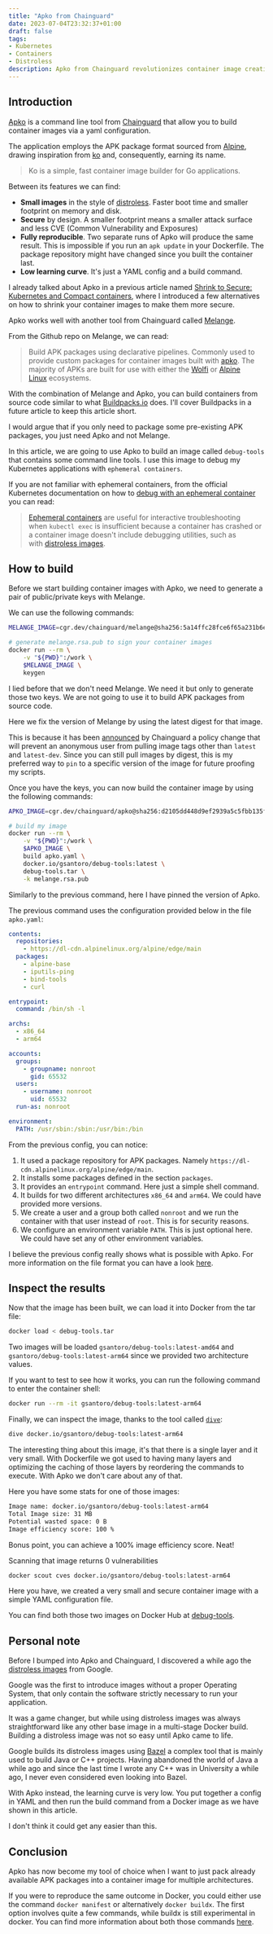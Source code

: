 ```yaml
---
title: "Apko from Chainguard"
date: 2023-07-04T23:32:37+01:00
draft: false
tags:
- Kubernetes
- Containers
- Distroless
description: Apko from Chainguard revolutionizes container image creation. Build compact, secure, and reproducible images with ease using simple YAML config
---
```

<!--more-->

<!--- subtitle --->
<!-- Effortlessly create your distroless container images -->

<!--- caption --->
<!-- Photo by CHUTTERSNAP on Unsplash -->

## Introduction
<!--- what is Apko --->
[Apko](https://edu.chainguard.dev/open-source/apko/overview/) is a command line tool from [Chainguard](https://www.chainguard.dev/) that allow you to build container images via a yaml configuration. 

<!-- where the name comes from --->
The application employs the APK package format sourced from [Alpine](https://www.alpinelinux.org/), drawing inspiration from [ko](https://github.com/ko-build/ko) and, consequently, earning its name.

> Ko is a simple, fast container image builder for Go applications.

<!--- features --->
Between its features we can find:
- **Small images** in the style of [distroless](https://github.com/GoogleContainerTools/distroless). Faster boot time and smaller footprint on memory and disk.
- **Secure** by design. A smaller footprint means a smaller attack surface and less CVE (Common Vulnerability and Exposures)
- **Fully reproducible**. Two separate runs of Apko will produce the same result. This is impossible if you run an `apk update` in your Dockerfile. The package repository might have changed since you built the container last.
- **Low learning curve**. It's just a YAML config and a build command.

<!--- why do we need it -> ref to other article on secure to shrink --->
I already talked about Apko in a previous article named [Shrink to Secure: Kubernetes and Compact containers](https://cloudnativeengineer.substack.com/p/shrink-to-secure-kubernetes-and-compact-containers-296b67d9975a), where I introduced a few alternatives on how to shrink your container images to make them more secure.

Apko works well with another tool from Chainguard called [Melange](https://github.com/chainguard-dev/melange).

From the Github repo on Melange, we can read:

> Build APK packages using declarative pipelines.
> Commonly used to provide custom packages for container images built with [apko](https://github.com/chainguard-dev/apko). The majority of APKs are built for use with either the [Wolfi](https://github.com/wolfi-dev) or [Alpine Linux](https://www.alpinelinux.org/) ecosystems.

With the combination of Melange and Apko, you can build containers from source code similar to what [Buildpacks.io](https://buildpacks.io/) does. I'll cover Buildpacks in a future article to keep this article short.

<!--- how we are using it here --->
I would argue that if you only need to package some pre-existing APK packages, you just need Apko and not Melange.

In this article, we are going to use Apko to build an image called `debug-tools` that contains some command line tools. I use this image to debug my Kubernetes applications with `ephemeral containers`.

If you are not familiar with ephemeral containers, from the official Kubernetes documentation on how to [debug with an ephemeral container](https://kubernetes.io/docs/tasks/debug/debug-application/debug-running-pod/#ephemeral-container) you can read:

> [Ephemeral containers](https://kubernetes.io/docs/concepts/workloads/pods/ephemeral-containers/) are useful for interactive troubleshooting when `kubectl exec` is insufficient because a container has crashed or a container image doesn't include debugging utilities, such as with [distroless images](https://github.com/GoogleContainerTools/distroless).

## How to build 
<!--- pub/priv keys --->
Before we start building container images with Apko, we need to generate a pair of public/private keys with Melange.

We can use the following commands:
```bash
MELANGE_IMAGE=cgr.dev/chainguard/melange@sha256:5a14ffc28fce6f65a231b6ef37a03d013734e47a7ce0a0cc394190bc213616e8 # v0.4.0

# generate melange.rsa.pub to sign your container images
docker run --rm \
	-v "${PWD}":/work \
	$MELANGE_IMAGE \
	keygen
```
I lied before that we don't need Melange. We need it but only to generate those two keys. We are not going to use it to build APK packages from source code.

Here we fix the version of Melange by using the latest digest for that image. 

This is because it has been [announced](https://www.chainguard.dev/unchained/a-guide-on-how-to-use-chainguard-images-for-public-catalog-tier-users) by Chainguard a policy change that will prevent an anonymous user from pulling image tags other than `latest` and `latest-dev`. Since you can still pull images by digest, this is my preferred way to `pin` to a specific version of the image for future proofing my scripts.

<!--- build --->
Once you have the keys, you can now build the container image by using the following commands:
```bash
APKO_IMAGE=cgr.dev/chainguard/apko@sha256:d2105dd448d9ef2939a5c5fbb135f99b352350af66ae67949b1ba272e0919792 # v0.9.0

# build my image
docker run --rm \
	-v "${PWD}":/work \
	$APKO_IMAGE \
	build apko.yaml \
	docker.io/gsantoro/debug-tools:latest \
	debug-tools.tar \
	-k melange.rsa.pub
```
Similarly to the previous command, here I have pinned the version of Apko.

<!--- apko.yaml config --->
The previous command uses the configuration provided below in the file `apko.yaml`:
```yaml
contents:
  repositories:
    - https://dl-cdn.alpinelinux.org/alpine/edge/main
  packages:
    - alpine-base
    - iputils-ping
    - bind-tools
    - curl

entrypoint:
  command: /bin/sh -l

archs:
  - x86_64
  - arm64

accounts:
  groups:
    - groupname: nonroot
      gid: 65532
  users:
    - username: nonroot
      uid: 65532
  run-as: nonroot

environment:
  PATH: /usr/sbin:/sbin:/usr/bin:/bin
```

<!--- to notice from config --->
From the previous config, you can notice:
1. It used a package repository for APK packages. Namely `https://dl-cdn.alpinelinux.org/alpine/edge/main`.
2. It installs some packages defined in the section `packages`.
3. It provides an `entrypoint` command. Here just a simple shell command.
4. It builds for two different architectures `x86_64` and `arm64`. We could have provided more versions.
5. We create a user and a group both called `nonroot` and we run the container with that user instead of `root`. This is for security reasons.
6. We configure an environment variable `PATH`. This is just optional here. We could have set any of other environment variables.

I believe the previous config really shows what is possible with Apko. For more information on the file format you can have a look [here](https://github.com/chainguard-dev/apko/blob/main/docs/apko_file.md).


## Inspect the results
<!--- load --->
Now that the image has been built, we can load it into Docker from the tar file:
```bash
docker load < debug-tools.tar
```
Two images will be loaded `gsantoro/debug-tools:latest-amd64` and `gsantoro/debug-tools:latest-arm64` since we provided two architecture values.

<!--- test --->
If you want to test to see how it works, you can run the following command to enter the container shell:
```bash
docker run --rm -it gsantoro/debug-tools:latest-arm64
```
<!--- dive --->
Finally, we can inspect the image, thanks to the tool called [`dive`](https://github.com/wagoodman/dive):
```bash
dive docker.io/gsantoro/debug-tools:latest-arm64
```
The interesting thing about this image, it's that there is a single layer and it very small. With Dockerfile we got used to having many layers and optimizing the caching of those layers by reordering the commands to execute. With Apko we don't care about any of that.

Here you have some stats for one of those images:
```bash
Image name: docker.io/gsantoro/debug-tools:latest-arm64
Total Image size: 31 MB                                 
Potential wasted space: 0 B                             
Image efficiency score: 100 %
```
Bonus point, you can achieve a 100% image efficiency score. Neat!

<!--- scan --->
Scanning that image returns 0 vulnerabilities
```bash
docker scout cves docker.io/gsantoro/debug-tools:latest-arm64
```
Here you have, we created a very small and secure container image with a simple YAML configuration file.

You can find both those two images on Docker Hub at [debug-tools](https://hub.docker.com/r/gsantoro/debug-tools/tags).

## Personal note
<!--- how I discovered Apko: distroless --->
Before I bumped into Apko and Chainguard, I discovered a while ago the [distroless images](https://github.com/GoogleContainerTools/distroless) from Google. 

Google was the first to introduce images without a proper Operating System, that only contain the software strictly necessary to run your application.

It was a game changer, but while using distroless images was always straightforward like any other base image in a multi-stage Docker build. Building a distroless image was not so easy until Apko came to life.

<!--- Bazel --->
Google builds its distroless images using [Bazel](https://bazel.build/) a complex tool that is mainly used to build Java or C++ projects. Having abandoned the world of Java a while ago and since the last time I wrote any C++ was in University a while ago, I never even considered even looking into Bazel. 

<!--- Apko vs Bazel --->
With Apko instead, the learning curve is very low. You put together a config in YAML and then run the build command from a Docker image as we have shown in this article.

I don't think it could get any easier than this. 

## Conclusion
Apko has now become my tool of choice when I want to just pack already available APK packages into a container image for multiple architectures.

If you were to reproduce the same outcome in Docker, you could either use the command `docker manifest` or alternatively `docker buildx`. The first option involves quite a few commands, while buildx is still experimental in docker. You can find more information about both those commands [here](https://www.docker.com/blog/multi-arch-build-and-images-the-simple-way/).
